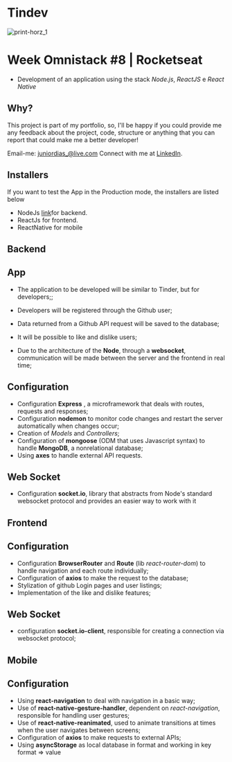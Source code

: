 # Tindev
![print-horz_1](https://user-images.githubusercontent.com/50254416/65558895-d0f89900-df0e-11e9-9971-e71d585cfe42.png)
# Week Omnistack #8 | Rocketseat
 - Development of an application using the stack *Node.js*, *ReactJS* e *React Native*
 
## Why?
This project is part of my portfolio, so, I'll be happy if you could provide me any feedback about the project, code, structure or anything that you can report that could make me a better developer!

Email-me: juniordias_@live.com
Connect with me at [LinkedIn](https://www.linkedin.com/in/alexandre-junior-236894190/).

## Installers
If you want to test the App in the Production mode, the installers are listed below
- NodeJs [link](https://nodejs.org/en/download/)for backend.
- ReactJs [](https://reactjs.org/docs/getting-started.html)for frontend.
- ReactNative [](https://facebook.github.io/react-native/docs/getting-started) for mobile

## Backend
## App
 - The application to be developed will be similar to Tinder, but for developers;;
 - Developers will be registered through the Github user;
 - Data returned from a Github API request will be saved to the database;
 - It will be possible to like and dislike users;

 - Due to the architecture of the **Node**, through a **websocket**, communication will be made between the server and the frontend in real time;

## Configuration
  - Configuration **Express** , a microframework that deals with routes, requests and responses;
- Configuration **nodemon** to monitor code changes and restart the server automatically when changes occur;
- Creation of *Models* and *Controllers*;
- Configuration of **mongoose** (ODM that uses Javascript syntax) to handle **MongoDB**, a nonrelational database;
- Using **axes** to handle external API requests.

## Web Socket
  - Configuration **socket.io**, library that abstracts from Node's standard websocket protocol and provides an easier way to work with it
  
  ## Frontend

## Configuration
  - Configuration **BrowserRouter** and **Route** (lib *react-router-dom*) to handle navigation and each route individually;
  - Configuration of **axios** to make the request to the database;
  - Stylization of github Login pages and user listings;
  - Implementation of the like and dislike features;

## Web Socket
  - configuration **socket.io-client**, responsible for creating a connection via websocket protocol;
  
  ## Mobile
  
  ## Configuration
  
- Using **react-navigation** to deal with navigation in a basic way;
- Use of **react-native-gesture-handler**, dependent on *react-navigation*, responsible for handling user gestures;
- Use of **react-native-reanimated**, used to animate transitions at times when the user navigates between screens;
- Configuration of **axios** to make requests to external APIs;
- Using **asyncStorage** as local database in format and working in key format => value
